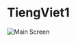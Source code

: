 # TiengViet1

![Main Screen](https://github.com/hhoang168/MverTiengViet1_PRMProject/blob/master/TiengViet1Pic/Picture1.png)
